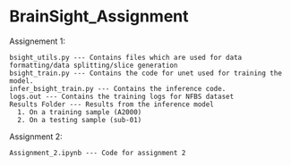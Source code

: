 # BrainSight_Assignment

Assignement 1:

    bsight_utils.py --- Contains files which are used for data formatting/data splitting/slice generation
    bsight_train.py --- Contains the code for unet used for training the model.
    infer_bsight_train.py --- Contains the inference code. 
    logs.out --- Contains the training logs for NFBS dataset
    Results Folder --- Results from the inference model
      1. On a training sample (A2000)
      2. On a testing sample (sub-01)


Assignment 2:

    Assignment_2.ipynb --- Code for assignment 2
